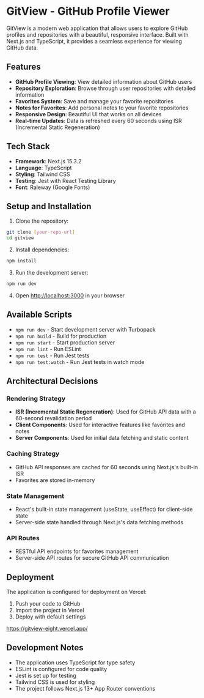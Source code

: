 # GitView - GitHub Profile Viewer

GitView is a modern web application that allows users to explore GitHub profiles and repositories with a beautiful, responsive interface. Built with Next.js and TypeScript, it provides a seamless experience for viewing GitHub data.

## Features

- **GitHub Profile Viewing**: View detailed information about GitHub users
- **Repository Exploration**: Browse through user repositories with detailed information
- **Favorites System**: Save and manage your favorite repositories
- **Notes for Favorites**: Add personal notes to your favorite repositories
- **Responsive Design**: Beautiful UI that works on all devices
- **Real-time Updates**: Data is refreshed every 60 seconds using ISR (Incremental Static Regeneration)

## Tech Stack

- **Framework**: Next.js 15.3.2
- **Language**: TypeScript
- **Styling**: Tailwind CSS
- **Testing**: Jest with React Testing Library
- **Font**: Raleway (Google Fonts)

## Setup and Installation

1. Clone the repository:
```bash
git clone [your-repo-url]
cd gitview
```

2. Install dependencies:
```bash
npm install
```

3. Run the development server:
```bash
npm run dev
```

4. Open [http://localhost:3000](http://localhost:3000) in your browser

## Available Scripts

- `npm run dev` - Start development server with Turbopack
- `npm run build` - Build for production
- `npm run start` - Start production server
- `npm run lint` - Run ESLint
- `npm run test` - Run Jest tests
- `npm run test:watch` - Run Jest tests in watch mode

## Architectural Decisions

### Rendering Strategy
- **ISR (Incremental Static Regeneration)**: Used for GitHub API data with a 60-second revalidation period
- **Client Components**: Used for interactive features like favorites and notes
- **Server Components**: Used for initial data fetching and static content

### Caching Strategy
- GitHub API responses are cached for 60 seconds using Next.js's built-in ISR
- Favorites are stored in-memory

### State Management
- React's built-in state management (useState, useEffect) for client-side state
- Server-side state handled through Next.js's data fetching methods

### API Routes
- RESTful API endpoints for favorites management
- Server-side API routes for secure GitHub API communication

## Deployment

The application is configured for deployment on Vercel:

1. Push your code to GitHub
2. Import the project in Vercel
3. Deploy with default settings

https://gitview-eight.vercel.app/

## Development Notes

- The application uses TypeScript for type safety
- ESLint is configured for code quality
- Jest is set up for testing
- Tailwind CSS is used for styling
- The project follows Next.js 13+ App Router conventions
